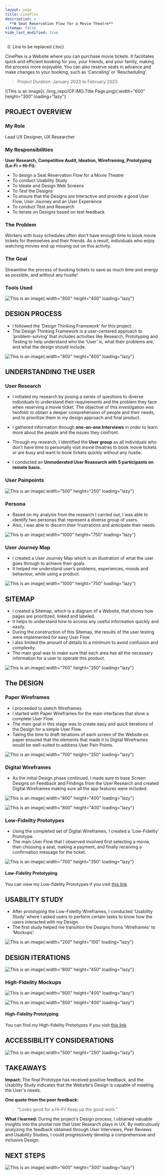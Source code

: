 ```yaml
---
layout: page
title: CinePlex 
description: >
  **A Seat Reservation Flow for a Movie Theatre**
sitemap: false
hide_last_modified: true
---
```


0. Line to be replaced
{:toc}

CinePlex is a Website where you can purchase movie tickets. It facilitates quick and efficient booking for you, your friends, and your family, making the process more enjoyable. You can also reserve seats in advance and make changes to your booking, such as ‘Canceling’ or ‘Rescheduling’.

> Project Duration: January 2023 to February 2023

![This is an image](../img_repo/CP.IMG.Title Page.png){:width="600" height="300" loading="lazy"}

## PROJECT OVERVIEW
### My Role
Lead UX Designer, UX Researcher
### My Responsibilities
**User Research, Competitive Audit, Ideation, Wireframing, Prototyping (Lo-Fi + Hi-Fi):**
* To design a Seat Reservation Flow for a Movie Theatre
* To conduct Usability Study
* To Ideate and Design Web Screens
* To Test the Designs
* To ensure that the Designs are Interactive and provide a good User Flow, User Journey and an User Experience
* To conduct Test and Research
* To iterate on Designs based on test feedback
### The Problem
Workers with busy schedules often don't have enough time to book movie tickets for themselves and their friends.
As a result, individuals who enjoy watching movies end up missing out on this activity.
### The Goal
Streamline the process of booking tickets to save as much time and energy as possible, and without any hustle!
### Tools Used

![This is an image](../img_repo/CP.IMG.03.png){:width="800" height="400" loading="lazy"}

## DESIGN PROCESS
* I followed the ‘Design Thinking Framework’ for this project. 
* The Design Thinking Framework is a user-centered approach to ‘problem-solving’ that includes activities like Research, Prototyping and Testing to help understand who the ‘User’ is, what their problems are, and what the design should include.

![This is an image](../img_repo/CP.IMG.05.png){:width="800" height="400" loading="lazy"}

## UNDERSTANDING THE USER
### User Research 
* I initiated my research by posing a series of questions to diverse individuals to understand their requirements and the problem they face when reserving a movie ticket. The objective of this investigation was twofold: to obtain a deeper comprehension of people and their needs, and to prioritize them in my design approach and final product.

* I gathered information through **one-on-one Interviews** in order to learn more about the people and the issues they confront. 

* Through my research, I identified the **User group** as all individuals who don’t have time to personally visit movie theatres to book movie tickets or are busy and want to book tickets quickly without any hustle.

* I conducted an **Unmoderated User Reasearch with 5 participants on remote basis.**

### User Painpoints

![This is an image](../img_repo/CP.IMG.07.png){:width="500" height="250" loading="lazy"}

### Persona
* Based on my analysis from the research I carried out, I was able to identify two personas 
that represent a diverse group of users. 
* Also, I was able to discern their frustrations and anticipate their needs.

![This is an image](../img_repo/CP.IMG.08.Persona.png){:width="1000" height="750" loading="lazy"}

### User Journey Map
* I created a User Journey Map which is an illustration of what the user goes through to achieve their goals. 
* It helped me understand user’s problems, experiences, moods and behaviour, while using a product.

![This is an image](../img_repo/CP.IMG.09.UJM.png){:width="1000" height="750" loading="lazy"}

## SITEMAP
* I created a Sitemap, which is a diagram of a Website, that shows how pages are prioritized, linked and labeled. 
* It helps to understand how to access any useful information quickly and easily. 
* During the construction of this Sitemap, the results of the user testing were implemented for easy User Flow. 
* I also limited the amount of details to a minimum to avoid confusion and complexity.
* The main goal was to make sure that each area has all the necessary information for a user to operate this product.

![This is an image](../img_repo/CP.IMG.10.png){:width="700" height="350" loading="lazy"}

## The DESIGN

### Paper Wireframes
* I proceeded to sketch Wireframes. 
* I started with Paper Wireframes for the main interfaces that show a complete User Flow. 
* The main goal in this stage was to create easy and quick iterations of the Design for a simple User Flow. 
* Taking the time to draft iterations of each screen of the Website on paper ensured that the elements that made it to Digital Wireframes would be well-suited to address User Pain Points.

![This is an image](../img_repo/CP.IMG.12.png){:width="700" height="350" loading="lazy"}

### Digital Wireframes
* As the initial Design phase continued, I made sure to base Screen Designs on Feedback and Findings from the User Research and created Digital Wireframes making sure all the app features were included.

![This is an image](../img_repo/CP.IMG.13.png){:width="800" height="400" loading="lazy"}

![This is an image](../img_repo/CP.IMG.14..png){:width="800" height="400" loading="lazy"}

### Low-Fidelity Prototypes
* Using the completed set of Digital Wireframes, I created a ‘Low-Fidelity’ Prototype. 
* The main User Flow that I observed involved first selecting a movie, then choosing a seat, making a payment, and finally receiving a confirmation message for the ticket.

![This is an image](../img_repo/CP.IMG.15.png){:width="700" height="350" loading="lazy"}

#### Low-Fidelity Prototyping
You can view my Low-fidelity Prototypes if you visit [this link](https://xd.adobe.com/view/002b3d7b-019c-41c8-aa6a-2443ab2a8a6d-5578/screen/06a8b176-7981-4f82-ae47-1436f85d71b7/?fullscreen)

## USABILITY STUDY
* After prototyping the Low-Fidelity Wireframes, I conducted ‘Usability Study’ where I asked users to perform certain tasks to know how the users interacted with my Design. 
* The first study helped me transition the Designs froms ‘Wireframes’ to ‘Mockups’.

![This is an image](../img_repo/CP.IMG.16.1.png){:width="200" height="100" loading="lazy"}

## DESIGN ITERATIONS
![This is an image](../img_repo/CP.IMG.17.png){:width="800" height="450" loading="lazy"}

### High-Fidelity Mockups 
![This is an image](../img_repo/CP.IMG.18.1.png){:width="800" height="400" loading="lazy"}

![This is an image](../img_repo/CP.IMG.18.2.png){:width="800" height="400" loading="lazy"}

#### High-Fidelity Prototyping
You can find my High-fidelity Prototypes if you visit [this link](https://xd.adobe.com/view/abd51dc7-1adf-429e-9174-79616b984f95-fe86/?fullscreen)

## ACCESSIBILITY CONSIDERATIONS
![This is an image](../img_repo/CP.IMG.19.png){:width="500" height="250" loading="lazy"}

## TAKEAWAYS
**Impact:** The final Prototype has received positive feedback, and the Usability Study indicates that the Website's Design is capable of meeting the User's needs.

**One quote from the peer feedback:**
> "Looks good for a Hi-Fi! Keep up the good work."

**What I learned:** During the project's Design process, I obtained valuable insights into the pivotal role that User Research plays in UX. By meticulously analyzing the feedback obtained through User Interviews, Peer Reviews and Usability Studies, I could progressively develop a comprehensive and inclusive Design. 

## NEXT STEPS
![This is an image](../img_repo/CP.IMG.21.R1.png){:width="600" height="300" loading="lazy"}
